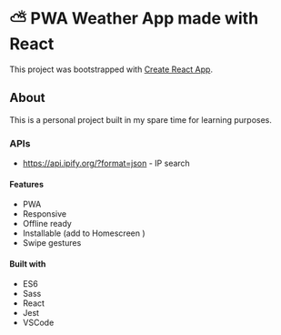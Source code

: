# ⛅️ PWA Weather App made with React

This project was bootstrapped with [Create React App](https://github.com/facebook/create-react-app).

## About

This is a personal project built in my spare time for learning purposes.

### APIs

* <https://api.ipify.org/?format=json> - IP search

#### Features

* PWA
* Responsive
* Offline ready
* Installable (add to Homescreen )
* Swipe gestures

#### Built with

* ES6
* Sass
* React
* Jest
* VSCode
